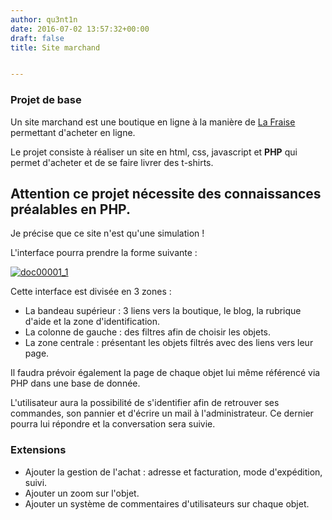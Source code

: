 ```yaml
---
author: qu3nt1n
date: 2016-07-02 13:57:32+00:00
draft: false
title: Site marchand


---
```


### Projet de base



Un site marchand est une boutique en ligne à la manière de [La Fraise](www.LaFraise.com) permettant d'acheter en ligne.



Le projet consiste à réaliser un site en html, css, javascript et **PHP** qui permet d'acheter et de se faire livrer des t-shirts.






## Attention ce projet nécessite des connaissances préalables en PHP.





Je précise que ce site n'est qu'une simulation !






L'interface pourra prendre la forme suivante :




[![doc00001_1](http://qkzk.xyz/wp-content/uploads/2016/07/doc00001_1.jpeg)
](http://qkzk.xyz/wp-content/uploads/2016/07/doc00001_1.jpeg)




Cette interface est divisée en 3 zones :






  * La bandeau supérieur : 3 liens vers la boutique, le blog, la rubrique d'aide et la zone d'identification.
  * La colonne de gauche : des filtres afin de choisir les objets.
  * La zone centrale : présentant les objets filtrés avec des liens vers leur page.




Il faudra prévoir également la page de chaque objet lui même référencé via PHP dans une base de donnée.



L'utilisateur aura la possibilité de s'identifier afin de retrouver ses commandes, son pannier et d'écrire un mail à l'administrateur. Ce dernier pourra lui répondre et la conversation sera suivie.





### Extensions








  * Ajouter la gestion de l'achat : adresse et facturation, mode d'expédition, suivi.
  * Ajouter un zoom sur l'objet.
  * Ajouter un système de commentaires d'utilisateurs sur chaque objet.

